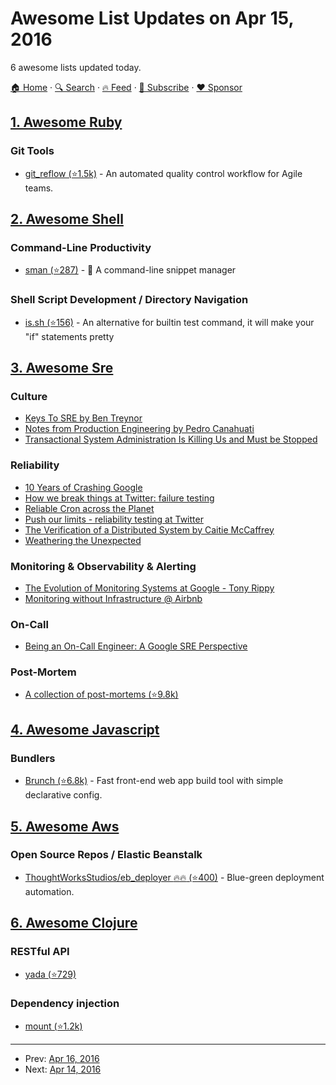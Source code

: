 # Awesome List Updates on Apr 15, 2016

6 awesome lists updated today.

[🏠 Home](/README.md) · [🔍 Search](https://www.trackawesomelist.com/search/) · [🔥 Feed](https://www.trackawesomelist.com/rss.xml) · [📮 Subscribe](https://trackawesomelist.us17.list-manage.com/subscribe?u=d2f0117aa829c83a63ec63c2f&id=36a103854c) · [❤️  Sponsor](https://github.com/sponsors/theowenyoung)



## [1. Awesome Ruby](/content/markets/awesome-ruby/README.md)

### Git Tools

*   [git\_reflow (⭐1.5k)](https://github.com/reenhanced/gitreflow) - An automated quality control workflow for Agile teams.

## [2. Awesome Shell](/content/alebcay/awesome-shell/README.md)

### Command-Line Productivity

*   [sman (⭐287)](https://github.com/tokozedg/sman) - :bug: A command-line snippet manager

### Shell Script Development / Directory Navigation

*   [is.sh (⭐156)](https://github.com/qzb/is.sh) - An alternative for builtin test command, it will make your "if" statements pretty

## [3. Awesome Sre](/content/dastergon/awesome-sre/README.md)

### Culture

*   [Keys To SRE by Ben Treynor](https://www.usenix.org/conference/srecon14/technical-sessions/presentation/keys-sre)
*   [Notes from Production Engineering by Pedro Canahuati](https://www.usenix.org/conference/srecon15/program/presentation/canahuati)
*   [Transactional System Administration Is Killing Us and Must be Stopped](https://www.usenix.org/conference/lisa15/conference-program/presentation/limoncelli)

### Reliability

*   [10 Years of Crashing Google](https://www.usenix.org/conference/lisa15/conference-program/presentation/krishnan)
*   [How we break things at Twitter: failure testing](https://blog.twitter.com/2015/how-we-break-things-at-twitter-failure-testing)
*   [Reliable Cron across the Planet](http://queue.acm.org/detail.cfm?id=2745840)
*   [Push our limits - reliability testing at Twitter](https://blog.twitter.com/2014/push-our-limits-reliability-testing-at-twitter)
*   [The Verification of a Distributed System by Caitie McCaffrey](http://queue.acm.org/detail.cfm?ref=rss\&id=2889274)
*   [Weathering the Unexpected](http://queue.acm.org/detail.cfm?id=2371516)

### Monitoring & Observability & Alerting

*   [The Evolution of Monitoring Systems at Google - Tony Rippy](https://vimeo.com/131484321)
*   [Monitoring without Infrastructure @ Airbnb](https://www.usenix.org/conference/srecon15/program/presentation/serebryany)

### On-Call

*   [Being an On-Call Engineer: A Google SRE Perspective](http://research.google.com/pubs/pub44813.html)

### Post-Mortem

*   [A collection of post-mortems (⭐9.8k)](https://github.com/danluu/post-mortems)

## [4. Awesome Javascript](/content/sorrycc/awesome-javascript/README.md)

### Bundlers

*   [Brunch (⭐6.8k)](https://github.com/brunch/brunch) - Fast front-end web app build tool with simple declarative config.

## [5. Awesome Aws](/content/donnemartin/awesome-aws/README.md)

### Open Source Repos / Elastic Beanstalk

*   [ThoughtWorksStudios/eb\_deployer :fire::fire: (⭐400)](https://github.com/ThoughtWorksStudios/eb_deployer) - Blue-green deployment automation.

## [6. Awesome Clojure](/content/razum2um/awesome-clojure/README.md)

### RESTful API

*   [yada (⭐729)](https://github.com/juxt/yada)

### Dependency injection

*   [mount (⭐1.2k)](https://github.com/tolitius/mount)

---

- Prev: [Apr 16, 2016](/content/2016/04/16/README.md)
- Next: [Apr 14, 2016](/content/2016/04/14/README.md)